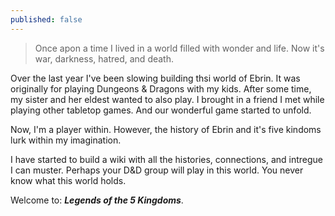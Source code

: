 ```yaml
---
published: false
---
```

> Once apon a time I lived in a world filled with wonder and life. Now it's war, darkness, hatred, and death.

Over the last year I've been slowing building thsi world of Ebrin. It was originally for playing Dungeons & Dragons with my kids. After some time, my sister and her eldest wanted to also play. I brought in a friend I met while playing other tabletop games. And our wonderful game started to unfold.

Now, I'm a player within. However, the history of Ebrin and it's five kindoms lurk within my imagination. 

I have started to build a wiki with all the histories, connections, and intregue I can muster. Perhaps your D&D group will play in this world. You never know what this world holds.

Welcome to: 
**_Legends of the 5 Kingdoms_**.